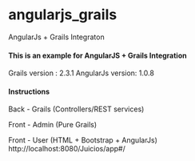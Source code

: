 angularjs_grails
================

AngularJs + Grails Integraton


<h4>This is an example for AngularJS + Grails Integration </h4>


Grails version   : 2.3.1
AngularJs version: 1.0.8


<h4>Instructions</h4>


Back - Grails (Controllers/REST services)



Front - Admin (Pure Grails)


Front - User (HTML + Bootstrap + AngularJs)
http://localhost:8080/Juicios/app#/


